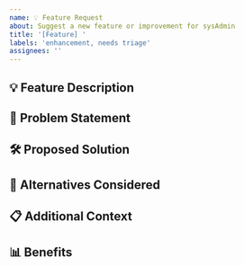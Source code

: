```yaml
---
name: 💡 Feature Request
about: Suggest a new feature or improvement for sysAdmin
title: '[Feature] '
labels: 'enhancement, needs triage'
assignees: ''
---
```


<!-- Please search existing issues to avoid creating duplicates -->

## 💡 Feature Description
<!-- A clear and concise description of what feature you would like to see -->


## 🤔 Problem Statement
<!-- Describe the problem this feature would solve (e.g., "I'm always frustrated when...") -->


## 🛠️ Proposed Solution
<!-- Describe how you envision this feature working -->


## 🔄 Alternatives Considered
<!-- Describe any alternative solutions or features you've considered -->


## 📋 Additional Context
<!-- Add any other context, screenshots, or mockups about the feature request here -->


## 📊 Benefits
<!-- How would this feature benefit users or the project? -->

